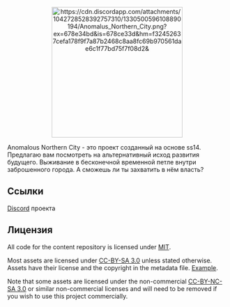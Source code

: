 <p align="center"> <img alt="https://cdn.discordapp.com/attachments/1042728528392757310/1330500596108890194/Anomalus_Northern_City.png?ex=678e34bd&is=678ce33d&hm=f32452637cefa178f9f7a87b2468c8aa8fc69b970561dae6c1f77bd75f7f08d2&" width="300" height="300" src="https://cdn.discordapp.com/attachments/1042728528392757310/1330500596108890194/Anomalus_Northern_City.png?ex=678e34bd&is=678ce33d&hm=f32452637cefa178f9f7a87b2468c8aa8fc69b970561dae6c1f77bd75f7f08d2&" /></p>

Anomalous Northern City - это проект созданный на основе ss14. Предлагаю вам посмотреть на альтернативный исход развития будущего. Выживание в бесконечной временной петле внутри заброшенного города. А сможешь ли ты захватить в нём власть?

## Ссылки

[Discord](https://discord.gg/ucc4wvr8fc) проекта

## Лицензия

All code for the content repository is licensed under [MIT](https://github.com/space-wizards/space-station-14/blob/master/LICENSE.TXT).

Most assets are licensed under [CC-BY-SA 3.0](https://creativecommons.org/licenses/by-sa/3.0/) unless stated otherwise. Assets have their license and the copyright in the metadata file. [Example](https://github.com/space-wizards/space-station-14/blob/master/Resources/Textures/Objects/Tools/crowbar.rsi/meta.json).

Note that some assets are licensed under the non-commercial [CC-BY-NC-SA 3.0](https://creativecommons.org/licenses/by-nc-sa/3.0/) or similar non-commercial licenses and will need to be removed if you wish to use this project commercially.
